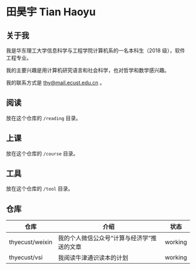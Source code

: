 # 田昊宇 Tian Haoyu

## 关于我

我是华东理工大学信息科学与工程学院计算机系的一名本科生（2018 级），软件工程专业。

我的主要兴趣是用计算机研究语言和社会科学，也对哲学和数学感兴趣。

我的联系方式是 thy@mail.ecust.edu.cn 。

## 阅读

放在这个仓库的 `/reading` 目录。

## 上课

放在这个仓库的 `/course` 目录。

## 工具

放在这个仓库的 `/tool` 目录。

## 仓库

| 仓库            | 介绍                                       | 状态    |
| --------------- | ------------------------------------------ | ------- |
| thyecust/weixin | 我的个人微信公众号“计算与经济学”推送的文章 | working |
| thyecust/vsi    | 我阅读牛津通识读本的计划                   | working |

